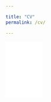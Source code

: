 ```yaml
---

title: "CV"
permalink: /cv/

---
```

<embed src="/files/pdf/CV.pdf" type="application/pdf" width="100" height="150">


